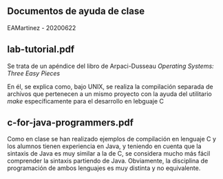 ##  Documentos de ayuda de clase

EAMartinez - 20200622

##  lab-tutorial.pdf

Se trata de un apéndice del libro de Arpaci-Dusseau _Operating Systems: Three Easy Pieces_

En él, se explica como, bajo UNIX, se realiza la compilación separada de archivos que pertenecen
a un mismo proyecto con la ayuda del utilitario _make_ específicamente para el desarrollo en lebguaje C

##  c-for-java-programmers.pdf

Como en clase se han realizado ejemplos de compilación en lenguaje C y los alumnos tienen experiencia en Java,
y teniendo en cuenta que la sintaxis de Java es muy similar a la de C, se considera mucho más fácil
comprender la sintaxis partiendo de Java. Obviamente, la disciplina de programación de ambos lenguajes
es muy distinta y no equivalente.


